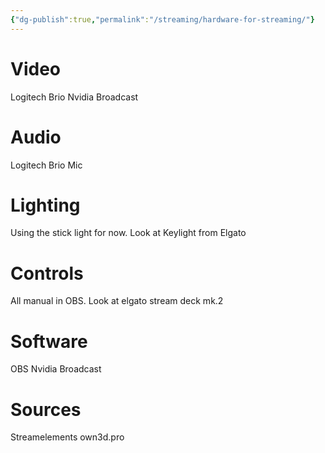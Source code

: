 ```yaml
---
{"dg-publish":true,"permalink":"/streaming/hardware-for-streaming/"}
---
```




# Video

Logitech Brio
Nvidia Broadcast

# Audio
Logitech Brio Mic

# Lighting
Using the stick light for now.
Look at Keylight from Elgato

# Controls
All manual in OBS.
Look at elgato stream deck mk.2

# Software
OBS
Nvidia Broadcast

# Sources
Streamelements
own3d.pro
